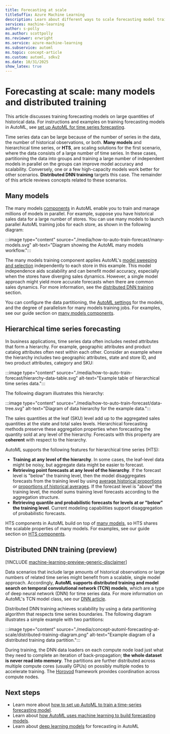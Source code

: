 ```yaml
---
title: Forecasting at scale
titleSuffix: Azure Machine Learning
description: Learn about different ways to scale forecasting model training
services: machine-learning
author: s-polly
ms.author: scottpolly
ms.reviewer: erwright
ms.service: azure-machine-learning
ms.subservice: automl
ms.topic: concept-article
ms.custom: automl, sdkv2
ms.date: 10/31/2025
show_latex: true
---
```


# Forecasting at scale: many models and distributed training

This article discusses training forecasting models on large quantities of historical data. For instructions and examples on training forecasting models in AutoML, see [set up AutoML for time series forecasting](./how-to-auto-train-forecast.md).

Time series data can be large because of the number of series in the data, the number of historical observations, or both. **Many models** and hierarchical time series, or **HTS**, are scaling solutions for the first scenario, where the data consists of a large number of time series. In these cases, partitioning the data into groups and training a large number of independent models in parallel on the groups can improve model accuracy and scalability. Conversely, one or a few high-capacity models work better for other scenarios. **Distributed DNN training** targets this case. The remainder of this article reviews concepts related to these scenarios. 

## Many models

The many models [components](concept-component.md) in AutoML enable you to train and manage millions of models in parallel. For example, suppose you have historical sales data for a large number of stores. You can use many models to launch parallel AutoML training jobs for each store, as shown in the following diagram:  

:::image type="content" source="./media/how-to-auto-train-forecast/many-models.svg" alt-text="Diagram showing the AutoML many models workflow.":::

The many models training component applies AutoML's [model sweeping and selection](concept-automl-forecasting-sweeping.md) independently to each store in this example. This model independence aids scalability and can benefit model accuracy, especially when the stores have diverging sales dynamics. However, a single model approach might yield more accurate forecasts when there are common sales dynamics. For more information, see the [distributed DNN training](#distributed-dnn-training-preview) section.

You can configure the data partitioning, the [AutoML settings](how-to-auto-train-forecast.md#configure-experiment) for the models, and the degree of parallelism for many models training jobs. For examples, see our guide section on [many models components](how-to-auto-train-forecast.md#forecast-at-scale-many-models).        

## Hierarchical time series forecasting

In business applications, time series data often includes nested attributes that form a hierarchy. For example, geographic attributes and product catalog attributes often nest within each other. Consider an example where the hierarchy includes two geographic attributes, state and store ID, and two product attributes, category and SKU: 

:::image type="content" source="./media/how-to-auto-train-forecast/hierarchy-data-table.svg" alt-text="Example table of hierarchical time series data.":::
 
The following diagram illustrates this hierarchy:
 
:::image type="content" source="./media/how-to-auto-train-forecast/data-tree.svg" alt-text="Diagram of data hierarchy for the example data.":::

The sales quantities at the leaf (SKU) level add up to the aggregated sales quantities at the state and total sales levels. Hierarchical forecasting methods preserve these aggregation properties when forecasting the quantity sold at any level of the hierarchy. Forecasts with this property are **coherent** with respect to the hierarchy.

AutoML supports the following features for hierarchical time series (HTS):

* **Training at any level of the hierarchy**. In some cases, the leaf-level data might be noisy, but aggregate data might be easier to forecast.
* **Retrieving point forecasts at any level of the hierarchy**. If the forecast level is "below" the training level, then the model disaggregates forecasts from the training level by using [average historical proportions](https://otexts.com/fpp3/single-level.html#average-historical-proportions) or [proportions of historical averages](https://otexts.com/fpp3/single-level.html#proportions-of-the-historical-averages). If the forecast level is "above" the training level, the model sums training level forecasts according to the aggregation structure.
* **Retrieving quantile and probabilistic forecasts for levels at or "below" the training level**. Current modeling capabilities support disaggregation of probabilistic forecasts.

HTS components in AutoML build on top of [many models](#many-models), so HTS shares the scalable properties of many models. 
For examples, see our guide section on [HTS components](how-to-auto-train-forecast.md#forecast-at-scale-hierarchical-time-series).

## Distributed DNN training (preview)

[!INCLUDE [machine-learning-preview-generic-disclaimer](./includes/machine-learning-preview-generic-disclaimer.md)]

Data scenarios that include large amounts of historical observations or large numbers of related time series might benefit from a scalable, single model approach. Accordingly, **AutoML supports distributed training and model search on temporal convolutional network (TCN) models**, which are a type of deep neural network (DNN) for time series data. For more information on AutoML's TCN model class, see our [DNN article](concept-automl-forecasting-deep-learning.md).


Distributed DNN training achieves scalability by using a data partitioning algorithm that respects time series boundaries. The following diagram illustrates a simple example with two partitions:

:::image type="content" source="./media/concept-automl-forecasting-at-scale/distributed-training-diagram.png" alt-text="Example diagram of a distributed training data partition.":::

During training, the DNN data loaders on each compute node load just what they need to complete an iteration of back-propagation; **the whole dataset is never read into memory**. The partitions are further distributed across multiple compute cores (usually GPUs) on possibly multiple nodes to accelerate training. The [Horovod](https://horovod.ai/) framework provides coordination across compute nodes.

## Next steps

* Learn more about [how to set up AutoML to train a time-series forecasting model](./how-to-auto-train-forecast.md).
* Learn about [how AutoML uses machine learning to build forecasting models](./concept-automl-forecasting-methods.md).
* Learn about [deep learning models](./concept-automl-forecasting-deep-learning.md) for forecasting in AutoML

